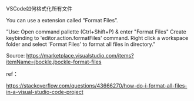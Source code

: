 VSCode如何格式化所有文件

You can use a extension called ”Format Files”.

”Use: Open command pallette (Ctrl+Shift+P) & enter "Format Files" Create keybinding to 'editor.action.formatFiles' command. Right click a workspace folder and select 'Format Files' to format all files in directory.”

Source: https://marketplace.visualstudio.com/items?itemName=jbockle.jbockle-format-files

ref：

https://stackoverflow.com/questions/43666270/how-do-i-format-all-files-in-a-visual-studio-code-project